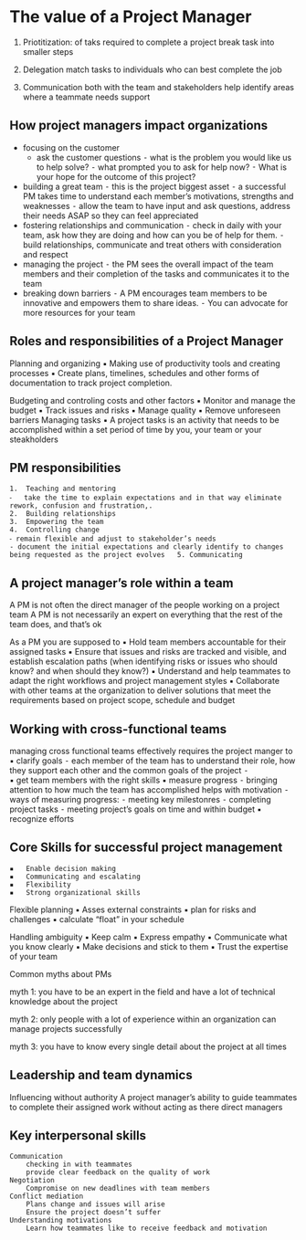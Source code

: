 # The value of a Project Manager

1. Priotitization:
	of taks required to complete a project
	break task into smaller steps
	
2. Delegation 
	match tasks to individuals who can best complete the job
	
3. Communication 
	both with the team and stakeholders
	help identify areas where a teammate needs support 

	

## How project managers impact organizations

- focusing on the customer	
	-	ask the customer questions 
	⁃	what is the problem you would like us to help solve?
	⁃	what prompted you to ask for help now?
	⁃	What is your hope for the outcome of this project?
-	building a great team
	⁃	this is the project biggest asset
	⁃	a successful PM takes time to understand each member’s motivations, strengths and weaknesses
	⁃	allow the team to have input and ask questions, address their needs ASAP so they can feel appreciated 
-	fostering relationships and communication 
	⁃	check in daily with your team, ask how they are doing and how can you be of help for them. 
	⁃	build relationships, communicate and treat others with consideration and respect
- managing the project
	⁃	the PM sees the overall impact of the team members and their completion of the tasks and communicates it to the team
-	breaking down barriers
	⁃	A PM encourages team members to be innovative and empowers them to share ideas. 
	⁃	You can advocate for more resources for your team 

## Roles and responsibilities of  a Project Manager

Planning and organizing
	▪	Making use of productivity tools and creating processes
	▪	Create plans, timelines, schedules and other forms of documentation
to track project completion.

Budgeting and controling costs and other factors
	▪	Monitor and manage the budget
	▪	Track issues and risks
	▪	Manage quality
	▪	Remove unforeseen barriers
Managing tasks
	▪	A project tasks is an activity that needs to be accomplished within a set period of time by you, your team or your steakholders


## PM responsibilities
	1.	Teaching and mentoring
	⁃	take the time to explain expectations and in that way eliminate rework, confusion and frustration,.
	2.	Building relationships	
	3.	Empowering the team
	4.	Controlling change
	⁃ remain flexible and adjust to stakeholder’s needs
	- document the initial expectations and clearly identify to changes being requested as the project evolves   5. Communicating 

## A project manager’s role within a team

A PM is not often the direct manager of the people working on a project team
A PM is not necessarily an expert on everything that the rest of the team does, and that’s ok 

As a PM you are supposed to 
	▪	Hold team members accountable for their assigned tasks
	▪	Ensure that issues and risks are tracked and visible, and establish escalation paths (when identifying risks or issues who should know? and when should they know?)
	▪	Understand and help teammates to adapt the right workflows and project management styles
	▪	Collaborate with other teams at the organization to deliver solutions that meet the requirements based on project scope, schedule and budget


## Working with cross-functional teams

managing cross functional teams effectively requires the project manger to
	▪	clarify goals
	⁃	each member of the team has to understand their role, how they support each other and the common goals of the project
	⁃	
	▪	get team members with the right skills
	▪	measure progress
	⁃	bringing attention to how much the team has accomplished helps with motivation 
	⁃	ways of measuring progress: 
	⁃	meeting key milestonres
	⁃	completing project tasks
	⁃	meeting project’s goals on time and within budget
	▪	recognize efforts


## Core Skills for successful project management
	▪	Enable decision making
	▪	Communicating and escalating
	▪	Flexibility
	▪	Strong organizational skills


Flexible planning
	▪	Asses external constraints
	▪	plan for risks and challenges
	▪	calculate “float” in your schedule

Handling ambiguity
	▪	Keep calm
	▪	Express empathy
	▪	Communicate what you know clearly
	▪	Make decisions and stick to them
	▪	Trust the expertise of your team


Common myths about PMs

myth 1: you have to be an expert in the field and have a lot of technical knowledge about the project

myth 2: only people with a lot of experience within an organization can manage projects successfully

myth 3: you have to know every single detail about the project at all times 



## Leadership and team dynamics

Influencing without authority
	A project manager’s ability to guide teammates to complete their assigned work without acting as there direct managers

## Key interpersonal skills

	Communication
		checking in with teammates
		provide clear feedback on the quality of work
	Negotiation
		Compromise on new deadlines with team members
	Conflict mediation
		Plans change and issues will arise
		Ensure the project doesn’t suffer 
	Understanding motivations
		Learn how teammates like to receive feedback and motivation


		

